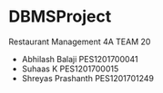 # DBMSProject
Restaurant Management
4A TEAM 20
* Abhilash Balaji PES1201700041 
* Suhaas K PES1201700015 
* Shreyas Prashanth PES1201701249 
